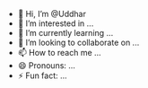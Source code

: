 - 👋 Hi, I’m @Uddhar
- 👀 I’m interested in ...
- 🌱 I’m currently learning ...
- 💞️ I’m looking to collaborate on ...
- 📫 How to reach me ...
- 😄 Pronouns: ...
- ⚡ Fun fact: ...

<!---
Uddhar/Uddhar is a ✨ special ✨ repository because its `README.md` (this file) appears on your GitHub profile.
You can click the Preview link to take a look at your changes.
--->

